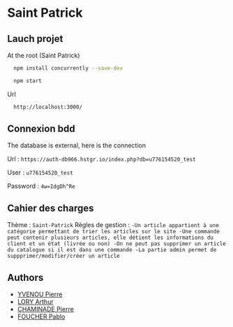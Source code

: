
# Saint Patrick



## Lauch projet

At the root (Saint Patrick)

```bash
  npm install concurrently --save-dev
```
```bash
  npm start
```
Url
```bash
  http://localhost:3000/
```

## Connexion bdd

The database is external, here is the connection

Url : `https://auth-db966.hstgr.io/index.php?db=u776154520_test`

User : `u776154520_test`

Password : `4w=IdgDh^Re`

## Cahier des charges

Thème : `Saint-Patrick`
Règles de gestion : 
`-Un article appartient à une catégorie permettant de trier les articles sur le site
-Une commande peut contenir plusieurs articles, elle détient les informations du client et un état (livrée ou non)
-On ne peut pas supprimer un article du catalogue si il est dans une commande
-La partie admin permet de suppprimer/modifier/créer un article`

## Authors

- [YVENOU Pierre]()
- [LORY Arthur]()
- [CHAMINADE Pierre]()
- [FOUCHER Pablo]()

